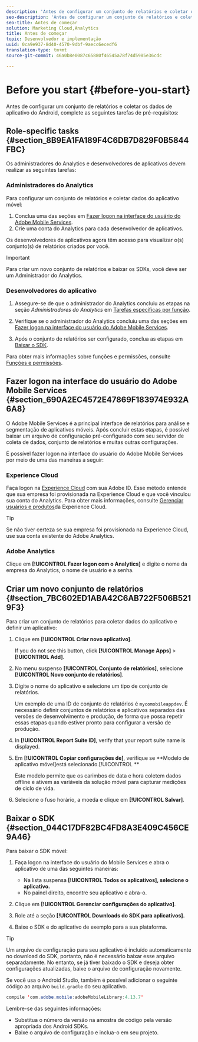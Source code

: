 ```yaml
---
description: 'Antes de configurar um conjunto de relatórios e coletar os dados de aplicativo do Android, complete as seguintes tarefas de pré-requisitos '
seo-description: 'Antes de configurar um conjunto de relatórios e coletar os dados de aplicativo do Android, complete as seguintes tarefas de pré-requisitos '
seo-title: Antes de começar
solution: Marketing Cloud,Analytics
title: Antes de começar
topic: Desenvolvedor e implementação
uuid: 0ca9e937-8d40-4570-9dbf-9aecc6ecedf6
translation-type: tm+mt
source-git-commit: 46a0b8e0087c65880f46545a78f74d5985e36cdc

---
```



# Before you start {#before-you-start}

Antes de configurar um conjunto de relatórios e coletar os dados de aplicativo do Android, complete as seguintes tarefas de pré-requisitos:

## Role-specific tasks {#section_8B9EA1FA189F4C6DB7D829F0B5844FBC}

Os administradores do Analytics e desenvolvedores de aplicativos devem realizar as seguintes tarefas:

### Administradores do Analytics

Para configurar um conjunto de relatórios e coletar dados do aplicativo móvel:

1. Conclua uma das seções em [Fazer logon na interface do usuário do Adobe Mobile Services](../getting-started/requirements.md#section_690A2EC4572E47869F183974E932A6A8).
1. Crie uma conta do Analytics para cada desenvolvedor de aplicativos.

Os desenvolvedores de aplicativos agora têm acesso para visualizar o(s) conjunto(s) de relatórios criados por você.

>[!IMPORTANT]
>
>Para criar um novo conjunto de relatórios e baixar os SDKs, você deve ser um Administrador do Analytics.

### Desenvolvedores do aplicativo

1. Assegure-se de que o administrador do Analytics concluiu as etapas na seção *Administradores do Analytics* em [Tarefas específicas por função](../getting-started/requirements.md#section_8B9EA1FA189F4C6DB7D829F0B5844FBC).

1. Verifique se o administrador do Analytics concluiu uma das seções em [Fazer logon na interface do usuário do Adobe Mobile Services](../getting-started/requirements.md#section_690A2EC4572E47869F183974E932A6A8).
1. Após o conjunto de relatórios ser configurado, conclua as etapas em [Baixar o SDK](../getting-started/requirements.md#section_044C17DF82BC4FD8A3E409C456CE9A46).

Para obter mais informações sobre funções e permissões, consulte [Funções e permissões](/help/using/gs/c-mob-roles-and-permissions.md).

## Fazer logon na interface do usuário do Adobe Mobile Services {#section_690A2EC4572E47869F183974E932A6A8}

O Adobe Mobile Services é a principal interface de relatórios para análise e segmentação de aplicativos móveis. Após concluir estas etapas, é possível baixar um arquivo de configuração pré-configurado com seu servidor de coleta de dados, conjunto de relatórios e muitas outras configurações.

É possível fazer logon na interface do usuário do Adobe Mobile Services por meio de uma das maneiras a seguir:

### Experience Cloud

Faça logon na [Experience Cloud](https://marketing.adobe.com) com sua Adobe ID. Esse método entende que sua empresa foi provisionada na Experience Cloud e que você vinculou sua conta do Analytics. Para obter mais informações, consulte [Gerenciar usuários e produtos](https://docs.adobe.com/content/help/en/core-services/interface/manage-users-and-products/admin-getting-started.html)da Experience Cloud.

>[!TIP]
>
>Se não tiver certeza se sua empresa foi provisionada na Experience Cloud, use sua conta existente do Adobe Analytics.

### Adobe Analytics

Clique em **[!UICONTROL Fazer logon com o Analytics]** e digite o nome da empresa do Analytics, o nome de usuário e a senha.

## Criar um novo conjunto de relatórios {#section_7BC602ED1ABA42C6AB722F506B5219F3}

Para criar um conjunto de relatórios para coletar dados do aplicativo e definir um aplicativo:

1. Clique em **[!UICONTROL Criar novo aplicativo]**.

   If you do not see this button, click **[!UICONTROL Manage Apps]** &gt; **[!UICONTROL Add]**.

1. No menu suspenso **[!UICONTROL Conjunto de relatórios]**, selecione **[!UICONTROL Novo conjunto de relatórios]**.

1. Digite o nome do aplicativo e selecione um tipo de conjunto de relatórios.

   Um exemplo de uma ID de conjunto de relatórios é `mycomobileappdev`. É necessário definir conjuntos de relatórios e aplicativos separados das versões de desenvolvimento e produção, de forma que possa repetir essas etapas quando estiver pronto para configurar a versão de produção.
1. In **[!UICONTROL Report Suite ID]**, verify that your report suite name is displayed.
1. Em **[!UICONTROL Copiar configurações de]**, verifique se **Modelo de aplicativo móvel]está selecionado.[!UICONTROL **

   Este modelo permite que os carimbos de data e hora coletem dados offline e ativem as variáveis da solução móvel para capturar medições de ciclo de vida.

1. Selecione o fuso horário, a moeda e clique em **[!UICONTROL Salvar]**.

## Baixar o SDK {#section_044C17DF82BC4FD8A3E409C456CE9A46}

Para baixar o SDK móvel:

1. Faça logon na interface do usuário do Mobile Services e abra o aplicativo de uma das seguintes maneiras:

   * Na lista suspensa **[!UICONTROL Todos os aplicativos], selecione o aplicativo.**
   * No painel direito, encontre seu aplicativo e abra-o.

1. Clique em **[!UICONTROL Gerenciar configurações do aplicativo]**.
1. Role até a seção **[!UICONTROL Downloads do SDK para aplicativos].**
1. Baixe o SDK e do aplicativo de exemplo para a sua plataforma.

>[!TIP]
>
>Um arquivo de configuração para seu aplicativo é incluído automaticamente no download do SDK, portanto, não é necessário baixar esse arquivo separadamente. No entanto, se já tiver baixado o SDK e deseja obter configurações atualizadas, baixe o arquivo de configuração novamente.

Se você usa o Android Studio, também é possível adicionar o seguinte código ao arquivo `build.gradle` do seu aplicativo.

```java
compile 'com.adobe.mobile:adobeMobileLibrary:4.13.7'
```

Lembre-se das seguintes informações:

* Substitua o número da versão na amostra de código pela versão apropriada dos Android SDKs.
* Baixe o arquivo de configuração e inclua-o em seu projeto.